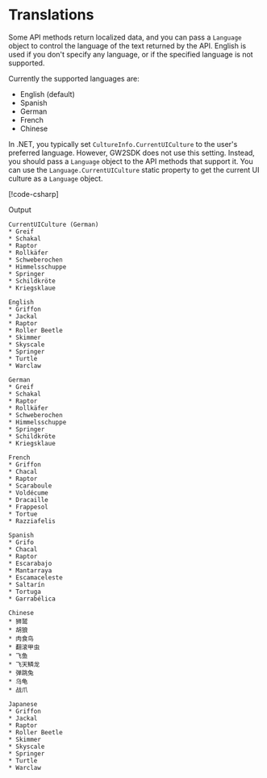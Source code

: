 # Translations

Some API methods return localized data, and you can pass a `Language` object to control the language of the text returned by the API. English is used if you don't specify any language, or if the specified language is not supported.

Currently the supported languages are:

- English (default)
- Spanish
- German
- French
- Chinese

In .NET, you typically set `CultureInfo.CurrentUICulture` to the user's preferred language. However, GW2SDK does not use this setting. Instead, you should pass a `Language` object to the API methods that support it. You can use the `Language.CurrentUICulture` static property to get the current UI culture as a `Language` object.

[!code-csharp[](~/samples/Translations/Program.cs)]

Output

``` text
CurrentUICulture (German)
* Greif
* Schakal
* Raptor
* Rollkäfer
* Schweberochen
* Himmelsschuppe
* Springer
* Schildkröte
* Kriegsklaue

English
* Griffon
* Jackal
* Raptor
* Roller Beetle
* Skimmer
* Skyscale
* Springer
* Turtle
* Warclaw

German
* Greif
* Schakal
* Raptor
* Rollkäfer
* Schweberochen
* Himmelsschuppe
* Springer
* Schildkröte
* Kriegsklaue

French
* Griffon
* Chacal
* Raptor
* Scaraboule
* Voldécume
* Dracaille
* Frappesol
* Tortue
* Razziafelis

Spanish
* Grifo
* Chacal
* Raptor
* Escarabajo
* Mantarraya
* Escamaceleste
* Saltarín
* Tortuga
* Garrabélica

Chinese
* 狮鹫
* 胡狼
* 肉食鸟
* 翻滚甲虫
* 飞鱼
* 飞天鳞龙
* 弹跳兔
* 乌龟
* 战爪

Japanese
* Griffon
* Jackal
* Raptor
* Roller Beetle
* Skimmer
* Skyscale
* Springer
* Turtle
* Warclaw

```
